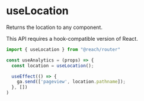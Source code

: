 # useLocation

Returns the location to any component.

This API requires a hook-compatible version of React.

```jsx
import { useLocation } from "@reach/router"

const useAnalytics = (props) => {
  const location = useLocation();

  useEffect(() => {
    ga.send(['pageview', location.pathname]);
  }, [])
)
```
